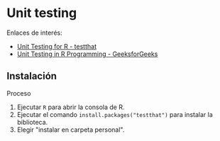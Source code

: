 
# Unit testing

Enlaces de interés:
* [Unit Testing for R - testthat](https://testthat.r-lib.org/)
* [Unit Testing in R Programming - GeeksforGeeks](https://www.geeksforgeeks.org/unit-testing-in-r-programming/)


## Instalación

Proceso
1. Ejecutar `R` para abrir la consola de R.
2. Ejecutar el comando `install.packages("testthat")` para instalar la biblioteca.
3. Elegir "instalar en carpeta personal".

